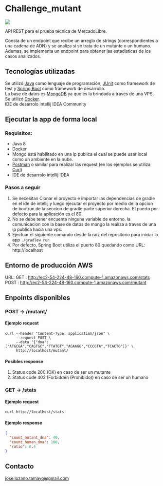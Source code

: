 # Challenge_mutant
![](https://github.com/joseLozanoTamayo/Challenge_mutant/workflows/Java%20CI/badge.svg)

API REST para el prueba técnica de MercadoLibre.  

Consta de un endpoint que recibe un arreglo de strings (correspondientes a una cadena de ADN) y se analiza si se trata de un mutante o un humano.  
Ademas, se implementa un endpoint para obtener las estadísticas de los casos analizados.

## Tecnologías utilizadas
Se utilizó [Java](https://www.java.com/es/) como lenguaje de programación, [JUnit](https://junit.org/junit4/) como framework de test y [Spring Boot](https://spring.io/projects/spring-boot) como framework de desarrollo.  
La base de datos es [MongoDB](https://www.mongodb.com/) ya que es la brindada a traves de una VPS. Se utilizó [Docker](https://www.docker.com/).  
IDE de desarrolo intellij IDEA Community

## Ejecutar la app de forma local
### Requisitos:
* Java 8
* Docker 
* Mongo está habilitado en una ip publica el cual se puede usar local como un ambiente en la nube.
* [Postman](https://www.getpostman.com/) o similar para realizar las request (en los ejemplos se utiliza [Curl](https://curl.haxx.se/))
* IDE de desarrolo intellij IDEA

### Pasos a seguir
1. Se necesitan Clonar el proyecto e importar las dependencias de gradle en el ide de intellij y luego ejecutar el proyecto por medio de la opcion de bootrun de la seccion de gradle parte superior derecha. El puerto por defecto para la aplicación es el 80.
2. No se debe tener encuenta ninguna variable de entorno. la comunicacion con la base de datos de mongo la realiza a traves de una ip publica hacia una vps.
3. Ejectuar el siguiente comando desde la raíz del repositorio para iniciar la app `./gradlew run`
4. Por defecto, Spring Boot utiliza el puerto 80 quedando como URL: http://localhost

## Entorno de producción AWS
URL: 
GET  : http://ec2-54-224-48-160.compute-1.amazonaws.com/stats
POST : http://ec2-54-224-48-160.compute-1.amazonaws.com/mutant

## Enpoints disponibles
### POST -> /mutant/
#### Ejemplo request
```shell script
curl --header "Content-Type: application/json" \
     --request POST \
     --data '{"dna":["ATGCGA","CAGTGC","TTATGT","AGAAGG","CCCCTA","TCACTG"]}' \
     http://localhost/mutant/
```
#### Posibles response
1. Status code 200 (OK) en caso de ser un mutante
2. Status code 403 (Forbidden (Prohibido)) en caso de ser un humano

### GET -> /stats
#### Ejemplo request
```shell script
curl http://localhost/stats
```
#### Ejemplo response
```json
{
  "count_mutant_dna": 40,
  "count_human_dna": 100,
  "ratio": 0.4
}
```

## Contacto
[jose.lozano.tamayo@gmail.com](mailto:mailto:jose.lozano.tamayo@gmail.com)
